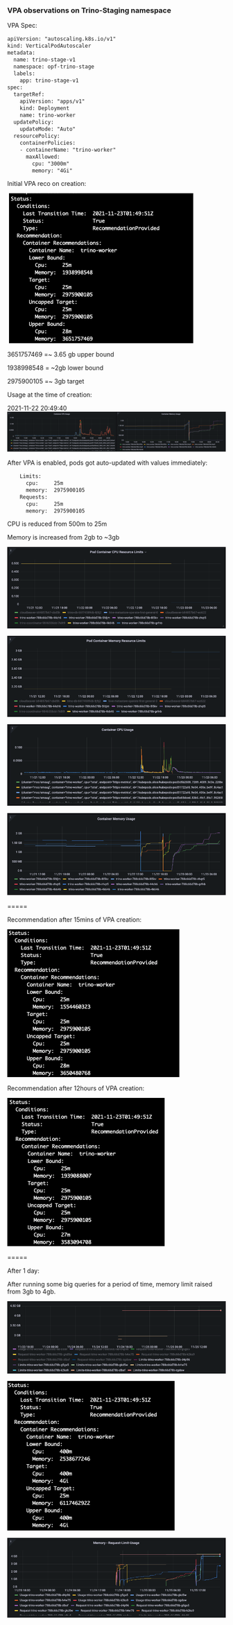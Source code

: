 ### VPA observations on Trino-Staging namespace

VPA Spec:

```
apiVersion: "autoscaling.k8s.io/v1"
kind: VerticalPodAutoscaler
metadata:
  name: trino-stage-v1
  namespace: opf-trino-stage
  labels:
    app: trino-stage-v1
spec:
  targetRef:
    apiVersion: "apps/v1"
    kind: Deployment
    name: trino-worker
  updatePolicy:
    updateMode: "Auto"
  resourcePolicy:
    containerPolicies:
    - containerName: "trino-worker"
      maxAllowed:
        cpu: "3000m"
        memory: "4Gi"

```

Initial VPA reco on creation:

​		 ![Screenshot 2021-11-22 at 8.52.08 PM](images/Screenshot%202021-11-22%20at%208.52.08%20PM.png)

3651757469 =~ 3.65 gb upper bound

1938998548 = ~2gb lower bound

2975900105 =~ 3gb target

Usage at the time of creation:

2021-11-22 20:49:40 ![Screenshot 2021-11-22 at 8.55.22 PM](images/Screenshot%202021-11-22%20at%208.55.22%20PM.png)

After VPA is enabled, pods got auto-updated with values immediately:

```
    Limits:
      cpu:     25m
      memory:  2975900105
    Requests:
      cpu:     25m
      memory:  2975900105
```

CPU is reduced from 500m to 25m

Memory is increased from 2gb to ~3gb

![Screenshot 2021-11-23 at 8.45.06 AM](images/Screenshot%202021-11-23%20at%208.45.06%20AM.png)

![Screenshot%202021-11-23%20at%208.45.12%20AM](images/Screenshot%202021-11-23%20at%208.45.12%20AM.png)



![Screenshot%202021-11-23%20at%208.45.55%20AM](images/Screenshot%202021-11-23%20at%208.45.55%20AM.png)

![Screenshot%202021-11-23%20at%208.46.02%20AM](images/Screenshot%202021-11-23%20at%208.46.02%20AM.png)

=====

Recommendation after 15mins of VPA creation:

![Screenshot 2021-11-22 at 9.03.25 PM](images/Screenshot%202021-11-22%20at%209.03.25%20PM.png)

Recommendation after 12hours of VPA creation:

![Screenshot 2021-11-23 at 8.48.32 AM](images/Screenshot%202021-11-23%20at%208.48.32%20AM.png)

=====

After 1 day:

After running some big queries for a period of time, memory limit raised from 3gb to 4gb.

![Screenshot 2021-11-25 at 5.17.13 PM](images/Screenshot%202021-11-25%20at%205.17.13%20PM.png)

![Screenshot 2021-11-25 at 5.19.41 PM](images/Screenshot%202021-11-25%20at%205.19.41%20PM.png)

![Screenshot%202021-11-25%20at%205.20.48%20PM](images/Screenshot%202021-11-25%20at%205.20.48%20PM.png)

